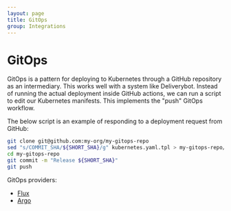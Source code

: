 ```yaml
---
layout: page
title: GitOps
group: Integrations
---
```


# GitOps

GitOps is a pattern for deploying to Kubernetes through a GitHub repository as
an intermediary. This works well with a system like Deliverybot. Instead of
running the actual deployment inside GitHub actions, we can run a script to edit
our Kubernetes manifests. This implements the "push" GitOps workflow.


The below script is an example of responding to a deployment request from
GitHub:

```bash
git clone git@github.com:my-org/my-gitops-repo
sed "s/COMMIT_SHA/${SHORT_SHA}/g" kubernetes.yaml.tpl > my-gitops-repo/${ENVIRONMENT}/kubernetes.yaml
cd my-gitops-repo
git commit -m "Release ${SHORT_SHA}"
git push
```

GitOps providers:

- [Flux](https://docs.fluxcd.io/en/latest/index.html)
- [Argo](https://argoproj.github.io/argo-cd/)
